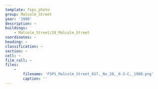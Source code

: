 ```yaml
---
template: fsps_photo
group: Malcolm_Street
year: '1980'
description: ~
buildings:
    - Malcolm_Street/28_Malcolm_Street
coordinates: ~
heading: ~
classification: ~
section: ~
cell: ~
film_roll: ~
files:
    -
        filename: 'FSPS_Malcolm_Street_017,_No_28,_6-3-C,_1980.png'
        caption: ''
---
```

